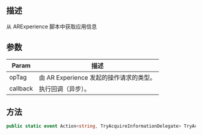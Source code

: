 ## 描述

从 ARExperience 脚本中获取应用信息

## 参数

| Param    | 描述                             |
| -------- | --------------------------------------- |
| opTag    | 由 AR Experience 发起的操作请求的类型。 |
| callback | 执行回调（异步）。                      |

## 方法

```cs
public static event Action<string, TryAcquireInformationDelegate> TryAcquireInformationEventHandle;
```

